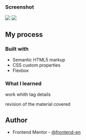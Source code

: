 ### Screenshot

![]('./assets/images/Screenshot_1.png')
![]('./assets/images/Screenshot_2.png')

## My process

### Built with

- Semantic HTML5 markup
- CSS custom properties
- Flexbox

### What I learned
work whith tag details

revision of the material covered

## Author
- Frontend Mentor - [@frontend-en](https://www.frontendmentor.io/profile/frontend-en)

